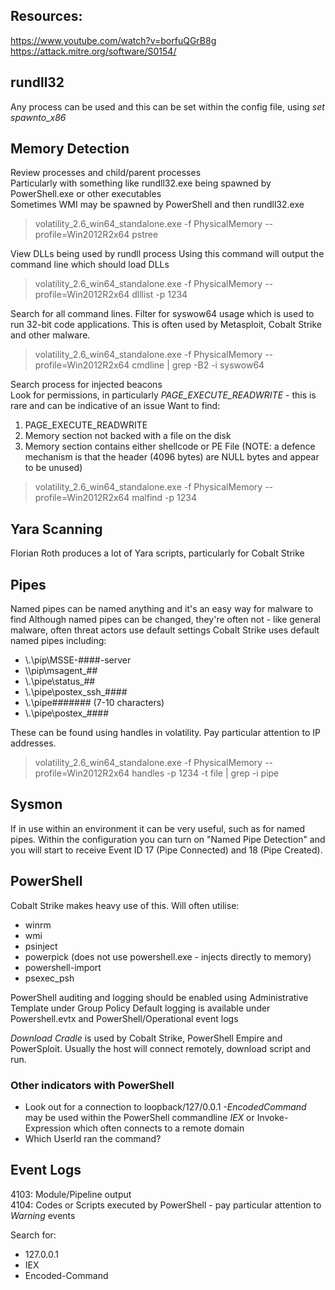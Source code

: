 ## Resources:
https://www.youtube.com/watch?v=borfuQGrB8g
https://attack.mitre.org/software/S0154/

## rundll32

Any process can be used and this can be set within the config file, using *set spawnto_x86*  

## Memory Detection

Review processes and child/parent processes  
Particularly with something like rundll32.exe being spawned by PowerShell.exe or other executables  
Sometimes WMI may be spawned by PowerShell and then rundll32.exe  

> volatility_2.6_win64_standalone.exe -f PhysicalMemory --profile=Win2012R2x64 pstree

View DLLs being used by rundll process 
Using this command will output the command line which should load DLLs 
> volatility_2.6_win64_standalone.exe -f PhysicalMemory --profile=Win2012R2x64 dlllist -p 1234

Search for all command lines. Filter for syswow64 usage which is used to run 32-bit code applications. 
This is often used by Metasploit, Cobalt Strike and other malware.  
> volatility_2.6_win64_standalone.exe -f PhysicalMemory --profile=Win2012R2x64 cmdline | grep -B2 -i syswow64

Search process for injected beacons  
Look for permissions, in particularly *PAGE_EXECUTE_READWRITE* - this is rare and can be indicative of an issue
Want to find:  
1) PAGE_EXECUTE_READWRITE  
2) Memory section not backed with a file on the disk  
3) Memory section contains either shellcode or PE File  (NOTE: a defence mechanism is that the header (4096 bytes) are NULL bytes and appear to be unused) 
> volatility_2.6_win64_standalone.exe -f PhysicalMemory --profile=Win2012R2x64 malfind -p 1234

## Yara Scanning

Florian Roth produces a lot of Yara scripts, particularly for Cobalt Strike

## Pipes

Named pipes can be named anything and it's an easy way for malware to find
Although named pipes can be changed, they're often not - like general malware, often threat actors use default settings
Cobalt Strike uses default named pipes including:
* \\.\pip\MSSE-####-server
* \\<target>\pip\msagent_##
* \\.\pipe\status_##
* \\.\pipe\postex_ssh_####
* \\.\pipe\####### (7-10 characters)
* \\.\pipe\postex_####

These can be found using handles in volatility. Pay particular attention to IP addresses.
> volatility_2.6_win64_standalone.exe -f PhysicalMemory --profile=Win2012R2x64 handles -p 1234 -t file | grep -i pipe

## Sysmon

If in use within an environment it can be very useful, such as for named pipes. Within the configuration you can turn on "Named Pipe Detection" and you will start to receive Event ID 17 (Pipe Connected) and 18 (Pipe Created). 

## PowerShell

Cobalt Strike makes heavy use of this. Will often utilise:
* winrm
* wmi
* psinject
* powerpick (does not use powershell.exe - injects directly to memory)
* powershell-import
* psexec_psh

PowerShell auditing and logging should be enabled using Administrative Template under Group Policy
Default logging is available under Powershell.evtx and PowerShell/Operational event logs

*Download Cradle* is used by Cobalt Strike, PowerShell Empire and PowerSploit. Usually the host will connect remotely, download script and run. 

### Other indicators with PowerShell
* Look out for a connection to loopback/127/0.0.1
*-EncodedCommand* may be used within the PowerShell commandline
*IEX* or Invoke-Expression which often connects to a remote domain
* Which UserId ran the command?

## Event Logs

4103: Module/Pipeline output  
4104: Codes or Scripts executed by PowerShell - pay particular attention to *Warning* events  

Search for:
* 127.0.0.1
* IEX
* Encoded-Command

